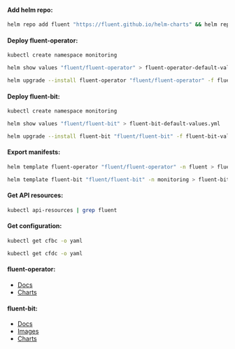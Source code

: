 #### Add helm repo:
```bash
helm repo add fluent "https://fluent.github.io/helm-charts" && helm repo update
```

#### Deploy fluent-operator:
```bash
kubectl create namespace monitoring
```
```bash
helm show values "fluent/fluent-operator" > fluent-operator-default-values.yml
```
```bash
helm upgrade --install fluent-operator "fluent/fluent-operator" -f fluent-operator-values.yml -n monitoring
```

#### Deploy fluent-bit:
```bash
kubectl create namespace monitoring
```
```bash
helm show values "fluent/fluent-bit" > fluent-bit-default-values.yml
```
```bash
helm upgrade --install fluent-bit "fluent/fluent-bit" -f fluent-bit-values.yml -n monitoring
```

#### Export manifests:
```bash
helm template fluent-operator "fluent/fluent-operator" -n fluent > fluent-operator-manifests.yml
```
```bash
helm template fluent-bit "fluent/fluent-bit" -n monitoring > fluent-bit-manifests.yml
```

#### Get API resources:
```bash
kubectl api-resources | grep fluent
```

#### Get configuration:
```bash
kubectl get cfbc -o yaml
```
```bash
kubectl get cfdc -o yaml
```

#### fluent-operator:
- [Docs](https://github.com/fluent/fluent-operator/blob/master/README.md)
- [Charts](https://github.com/fluent/helm-charts/tree/main/charts/fluent-operator)

#### fluent-bit:
- [Docs](https://docs.fluentbit.io/manual)
- [Images](https://hub.docker.com/r/fluent/fluent-bit/tags)
- [Charts](https://github.com/fluent/helm-charts/tree/main/charts/fluent-bit)
